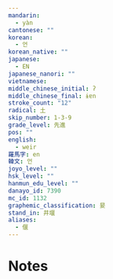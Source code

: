 ```yaml
---
mandarin:
  - yàn
cantonese: ""
korean:
  - 언
korean_native: ""
japanese:
  - EN
japanese_nanori: ""
vietnamese:
middle_chinese_initial: ʔ
middle_chinese_final: ɨɐn
stroke_count: "12"
radical: 土
skip_number: 1-3-9
grade_level: 先進
pos: ""
english:
  - weir
羅馬字: en
韓文: 언
joyo_level: ""
hsk_level: ""
hanmun_edu_level: ""
danayo_id: 7390
mc_id: 1132
graphemic_classification: 妟
stand_in: 井堰
aliases:
  - 偃
---
```


# Notes
